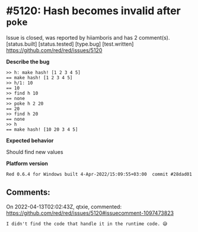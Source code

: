 
#5120: Hash becomes invalid after `poke`
================================================================================
Issue is closed, was reported by hiiamboris and has 2 comment(s).
[status.built] [status.tested] [type.bug] [test.written]
<https://github.com/red/red/issues/5120>

**Describe the bug**
```
>> h: make hash! [1 2 3 4 5]
== make hash! [1 2 3 4 5]
>> h/1: 10
== 10
>> find h 10
== none
>> poke h 2 20
== 20
>> find h 20
== none
>> h
== make hash! [10 20 3 4 5]
```

**Expected behavior**

Should find new values

**Platform version**
```
Red 0.6.4 for Windows built 4-Apr-2022/15:09:55+03:00  commit #28dad01
```



Comments:
--------------------------------------------------------------------------------

On 2022-04-13T02:02:43Z, qtxie, commented:
<https://github.com/red/red/issues/5120#issuecomment-1097473823>

    I didn't find the code that handle it in the runtime code. 😅 

